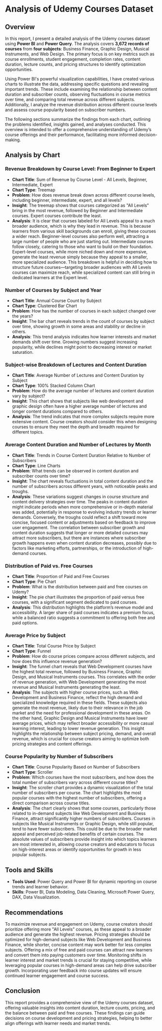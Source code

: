 # Analysis of Udemy Courses Dataset

## Overview

In this report, I present a detailed analysis of the Udemy courses dataset using **Power BI** and **Power Query**. The analysis covers **3,672 records of courses** from **four subjects**: Business Finance, Graphic Design, Musical Instruments, and Web Design. The primary focus is on key metrics such as course enrollments, student engagement, completion rates, content duration, lecture counts, and pricing structures to identify optimization opportunities.

Using Power BI's powerful visualization capabilities, I have created various charts to illustrate the data, addressing specific questions and revealing important trends. These include examining the relationship between content duration and subscriber counts, observing fluctuations in course metrics over time, and comparing total revenue across different subjects. Additionally, I analyze the revenue distribution across different course levels and assess course popularity based on subscriber numbers.

The following sections summarize the findings from each chart, outlining the problems identified, insights gained, and analyses conducted. This overview is intended to offer a comprehensive understanding of Udemy’s course offerings and their performance, facilitating more informed decision-making.

## Analysis by Chart

### Revenue Breakdown by Course Level: From Beginner to Expert

- **Chart Title**: Sum of Revenue by Course Level - All Levels, Beginner, Intermediate, Expert
- **Chart Type**: Treemap
- **Problem**: How does revenue break down across different course levels, including beginner, intermediate, expert, and all levels?
- **Insight**: The treemap shows that courses categorized as "All Levels" bring in the most revenue, followed by Beginner and Intermediate courses. Expert courses contribute the least.
- **Analysis**: It is clear that courses labeled for All Levels appeal to a much broader audience, which is why they lead in revenue. This is because learners from various skill backgrounds can enroll, giving these courses a wider reach. Beginner-level courses also perform well, attracting a large number of people who are just starting out. Intermediate courses follow closely, catering to those who want to build on their foundation. Expert-level courses, while more niched down and more expensive, generate the least revenue simply because they appeal to a smaller, more specialized audience. This breakdown is helpful in deciding how to structure future courses—targeting broader audiences with All Levels courses can maximize reach, while specialized content can still bring in dedicated learners at the Expert level.

### Number of Courses by Subject and Year

- **Chart Title**: Annual Course Count by Subject
- **Chart Type**: Clustered Bar Chart
- **Problem**: How has the number of courses in each subject changed over the years?
- **Insight**: The bar chart reveals trends in the count of courses by subject over time, showing growth in some areas and stability or decline in others.
- **Analysis**: This trend analysis indicates how learner interests and market demands shift over time. Growing numbers suggest increasing popularity, while declines might point to decreasing interest or market saturation.

### Subject-wise Breakdown of Lectures and Content Duration

- **Chart Title**: Average Number of Lectures and Content Duration by Subject
- **Chart Type**: 100% Stacked Column Chart
- **Problem**: How do the average number of lectures and content duration vary by subject?
- **Insight**: This chart shows that subjects like web development and graphic design often have a higher average number of lectures and longer content durations compared to others.
- **Analysis**: The trend indicates that more complex subjects require more extensive content. Course creators should consider this when designing courses to ensure they meet the depth and breadth required for different topics.

### Average Content Duration and Number of Lectures by Month

- **Chart Title**: Trends in Course Content Duration Relative to Number of Subscribers
- **Chart Type**: Line Charts
- **Problem**: What trends can be observed in content duration and subscriber counts over time?
- **Insight**: The chart reveals fluctuations in total content duration and the number of subscribers across different years, with noticeable peaks and troughs.
- **Analysis**: These variations suggest changes in course structure and content delivery strategies over time. The peaks in content duration might indicate periods when more comprehensive or in-depth material was added, potentially in response to evolving industry trends or learner demands. Conversely, the troughs could reflect a shift toward more concise, focused content or adjustments based on feedback to improve user engagement. The correlation between subscriber growth and content duration suggests that longer or more detailed courses may attract more subscribers, but there are instances where subscriber growth happens even when content duration decreases, possibly due to factors like marketing efforts, partnerships, or the introduction of high-demand courses.

### Distribution of Paid vs. Free Courses

- **Chart Title**: Proportion of Paid and Free Courses
- **Chart Type**: Pie Chart
- **Problem**: What is the distribution between paid and free courses on Udemy?
- **Insight**: The pie chart illustrates the proportion of paid versus free courses, with a significant segment dedicated to paid courses.
- **Analysis**: This distribution highlights the platform’s revenue model and accessibility. A larger share of paid courses indicates a premium focus, while a balanced ratio suggests a commitment to offering both free and paid options.

### Average Price by Subject

- **Chart Title**: Total Course Price by Subject
- **Chart Type**: Funnel
- **Problem**: How do course prices compare across different subjects, and how does this influence revenue generation?
- **Insight**: The funnel chart reveals that Web Development courses have the highest total revenue, followed by Business Finance, Graphic Design, and Musical Instruments courses. This correlates with the order of revenue generation, with Web Development generating the most revenue and Musical Instruments generating the least.
- **Analysis**: The subjects with higher course prices, such as Web Development and Business Finance, reflect the high demand and specialized knowledge required in these fields. These subjects also generate the most revenue, likely due to their relevance in the job market and the need for professional development in these areas. On the other hand, Graphic Design and Musical Instruments have lower average prices, which may reflect broader accessibility or more casual learning interest, leading to lower revenue generation. This insight highlights the relationship between subject pricing, demand, and overall revenue, which is crucial for course creators aiming to optimize both pricing strategies and content offerings.

### Course Popularity by Number of Subscribers

- **Chart Title**: Course Popularity Based on Number of Subscribers
- **Chart Type**: Scroller
- **Problem**: Which courses have the most subscribers, and how does the total number of subscribers vary across different course titles?
- **Insight**: The scroller chart provides a dynamic visualization of the total number of subscribers per course. The chart highlights the most popular courses with the highest number of subscribers, offering a direct comparison across course titles.
- **Analysis**: The chart clearly shows that some courses, particularly those related to in-demand subjects like Web Development and Business Finance, attract significantly higher numbers of subscribers. Courses in subjects like Musical Instruments or Graphic Design, while still popular, tend to have fewer subscribers. This could be due to the broader market appeal and perceived job-related benefits of certain courses. The absolute values of subscribers provide insight into which topics learners are most interested in, allowing course creators and educators to focus on high-interest areas or identify opportunities for growth in less popular subjects.

## Tools and Skills

- **Tools Used**: Power Query and Power BI for dynamic reporting on course trends and learner behavior.
- **Skills**: Power BI, Data Modeling, Data Cleaning, Microsoft Power Query, DAX, Data Visualization.

## Recommendations

To maximize revenue and engagement on Udemy, course creators should prioritize offering more "All Levels" courses, as these appeal to a broader audience and generate the highest revenue. Pricing strategies should be optimized for high-demand subjects like Web Development and Business Finance, while shorter, concise content may work better for less complex subjects. Offering a mix of free and paid courses can attract new learners and convert them into paying customers over time. Monitoring shifts in learner interest and market trends is crucial for staying competitive, while leveraging popular courses in high-demand areas can help drive subscriber growth. Incorporating user feedback into course updates will ensure continued learner engagement and course success.

## Conclusion

This report provides a comprehensive view of the Udemy courses dataset, offering valuable insights into content duration, lecture counts, pricing, and the balance between paid and free courses. These findings can guide decisions on course development and pricing strategies, helping to better align offerings with learner needs and market trends.
